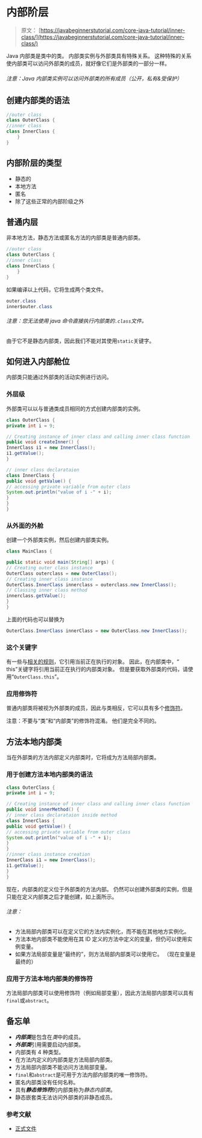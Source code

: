 # 内部阶层

> 原文： [https://javabeginnerstutorial.com/core-java-tutorial/inner-class/](https://javabeginnerstutorial.com/core-java-tutorial/inner-class/)

Java 内部类是类中的类。 内部类实例与外部类具有特殊关系。 这种特殊的关系使内部类可以访问外部类的成员，就好像它们是外部类的一部分一样。

###### 注意：Java 内部类实例可以访问外部类的所有成员（公开，私有&受保护）

## 创建内部类的语法

```java
//outer class
class OuterClass {
//inner class
class InnerClass {
    }
}
```

## 内部阶层的类型

*   静态的
*   本地方法
*   匿名
*   除了这些正常的内部阶级之外

## 普通内层

非本地方法，静态方法或匿名方法的内部类是普通内部类。

```java
//outer class
class OuterClass {
//inner class
class InnerClass {
    }
}
```

如果编译以上代码，它将生成两个类文件。

```java
outer.class
inner$outer.class
```

###### 注意：您无法使用 java 命令直接执行内部类的`.class`文件。

由于它不是静态内部类，因此我们不能对其使用`static`关键字。

## 如何进入内部舱位

内部类只能通过外部类的活动实例进行访问。

### 外层级

外部类可以以与普通类成员相同的方式创建内部类的实例。

```java
class OuterClass {
private int i = 9;

// Creating instance of inner class and calling inner class function
public void createInner() {
InnerClass i1 = new InnerClass();
i1.getValue();
}

// inner class declarataion
class InnerClass {
public void getValue() {
// accessing private variable from outer class
System.out.println("value of i -" + i);
}
}
}
```

### 从外面的外舱

创建一个外部类实例，然后创建内部类实例。

```java
class MainClass {

public static void main(String[] args) {
// Creating outer class instance
OuterClass outerclass = new OuterClass();
// Creating inner class instance
OuterClass.InnerClass innerclass = outerclass.new InnerClass();
// Classing inner class method
innerclass.getValue();
}
}
```

上面的代码也可以替换为

```java
OuterClass.InnerClass innerClass = new OuterClass.new InnerClass();
```

### 这个关键字

有一些与[相关的规则](https://javabeginnerstutorial.com/core-java-tutorial/this-keyword-java/)，它引用当前正在执行的对象。 因此，在内部类中，“ this”关键字将引用当前正在执行的内部类对象。 但是要获取外部类的代码，请使用“`OuterClass.this`”。

### 应用修饰符

普通内部类将被视为外部类的成员，因此与类相反，它可以具有多个[修饰符](https://javabeginnerstutorial.com/core-java-tutorial/non-access-modifiers-in-java/)。

注意：不要与“类”和“内部类”的修饰符混淆。 他们是完全不同的。

## 方法本地内部类

当在外部类的方法内部定义内部类时，它将成为方法局部内部类。

### 用于创建方法本地内部类的语法

```java
class OuterClass {
private int i = 9;

// Creating instance of inner class and calling inner class function
public void innerMethod() {
// inner class declarataion inside method
class InnerClass {
public void getValue() {
// accessing private variable from outer class
System.out.println("value of i -" + i);
}
}
//inner class instance creation
InnerClass i1 = new InnerClass();
i1.getValue();
}
}
```

现在，内部类的定义位于外部类的方法内部。 仍然可以创建外部类的实例，但是只能在定义内部类之后才能创建，如上面所示。

###### 注意：

*   方法局部内部类可以在定义它的方法内实例化，而不能在其他地方实例化。
*   方法本地内部类不能使用在其 ID 定义的方法中定义的变量，但仍可以使用实例变量。
*   如果方法局部变量是“最终的”，则方法局部内部类可以使用它。 （现在变量是最终的）

### 应用于方法本地内部类的修饰符

方法局部内部类可以使用修饰符（例如局部变量），因此方法局部内部类可以具有`final`或`abstract`。

## 备忘单

*   ***内部类***是包含在*类*中的成员。
*   ***外部类***引用需要启动内部类。
*   内部类有 4 种类型。
*   在方法内定义的内部类是方法局部内部类。
*   方法局部内部类不能访问方法局部变量。
*   `final`和`abstract`是可用于方法内部内部类的唯一修饰符。
*   匿名内部类没有任何名称。
*   具有***静态修饰符***的内部类称为*静态内部类*。
*   静态嵌套类无法访问外部类的非静态成员。

### 参考文献

*   [正式文件](https://docs.oracle.com/javase/tutorial/java/javaOO/nested.html)

